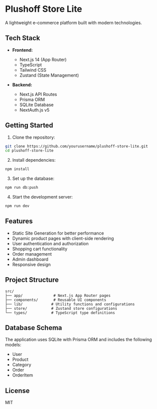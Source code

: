 # Plushoff Store Lite

A lightweight e-commerce platform built with modern technologies.

## Tech Stack

- **Frontend:**
  - Next.js 14 (App Router)
  - TypeScript
  - Tailwind CSS
  - Zustand (State Management)

- **Backend:**
  - Next.js API Routes
  - Prisma ORM
  - SQLite Database
  - NextAuth.js v5

## Getting Started

1. Clone the repository:
```bash
git clone https://github.com/yourusername/plushoff-store-lite.git
cd plushoff-store-lite
```

2. Install dependencies:
```bash
npm install
```

3. Set up the database:
```bash
npm run db:push
```

4. Start the development server:
```bash
npm run dev
```

## Features

- Static Site Generation for better performance
- Dynamic product pages with client-side rendering
- User authentication and authorization
- Shopping cart functionality
- Order management
- Admin dashboard
- Responsive design

## Project Structure

```
src/
├── app/              # Next.js App Router pages
├── components/       # Reusable UI components
├── lib/             # Utility functions and configurations
├── store/           # Zustand store configurations
└── types/           # TypeScript type definitions
```

## Database Schema

The application uses SQLite with Prisma ORM and includes the following models:
- User
- Product
- Category
- Order
- OrderItem

## License

MIT
